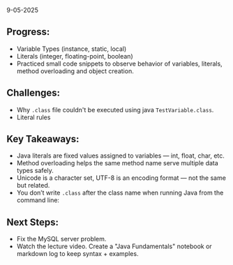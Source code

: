 9-05-2025

## Progress:
* Variable Types (instance, static, local)
* Literals (integer, floating-point, boolean)
* Practiced small code snippets to observe behavior of variables, literals, method overloading and object creation.


## Challenges:
* Why `.class` file couldn't be executed using java `TestVariable.class`.
* Literal rules


## Key Takeaways:
* Java literals are fixed values assigned to variables — int, float, char, etc.
* Method overloading helps the same method name serve multiple data types safely.
* Unicode is a character set, UTF-8 is an encoding format — not the same but related.
* You don’t write `.class` after the class name when running Java from the command line:


## Next Steps:
* Fix the MySQL server problem.
* Watch the lecture video.
Create a "Java Fundamentals" notebook or markdown log to keep syntax + examples.
